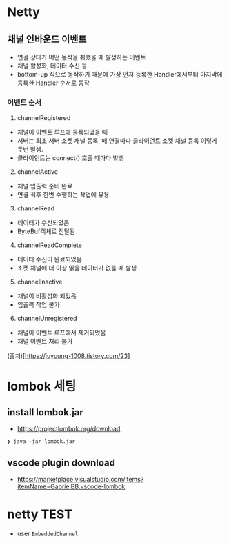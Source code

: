 # Netty

## 채널 인바운드 이벤트
- 연결 상대가 어떤 동작을 취했을 때 발생하는 이벤트
- 채널 활성화, 데이터 수신 등
- bottom-up 식으로 동작하기 때문에 가장 먼저 등록한 Handler에서부터 마지막에 등록한 Handler 순서로 동작

### 이벤트 순서
1. channelRegistered
- 채널이 이벤트 루프에 등록되었을 때
- 서버는 최초 서버 소켓 채널 등록, 매 연결마다 클라이언트 소켓 채널 등록 이렇게 두번 발생.
- 클라이언트는 connect() 호출 때마다 발생

2. channelActive
- 채널 입출력 준비 완료
- 연결 직후 한번 수행하는 작업에 유용

3. channelRead
- 데이터가 수신되었음
- ByteBuf객체로 전달됨

4. channelReadComplete
- 데이터 수신이 완료되었음
- 소켓 채널에 더 이상 읽을 데이터가 없을 때 발생

5. channelInactive
- 채널이 비활성화 되었음
- 입출력 작업 불가

6. channelUnregistered
- 채널이 이벤트 루프에서 제거되었음
- 채널 이벤트 처리 불가

(출처)[https://juyoung-1008.tistory.com/23]

# lombok 세팅
## install lombok.jar
- https://projectlombok.org/download
```
❯ java -jar lombok.jar
```

## vscode plugin download
- https://marketplace.visualstudio.com/items?itemName=GabrielBB.vscode-lombok


# netty TEST
- user `EmbeddedChannel`
